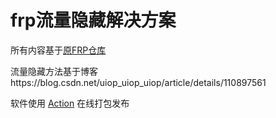 # frp流量隐藏解决方案

所有内容基于[原FRP仓库](https://github.com/fatedier/frp)

流量隐藏方法基于博客https://blog.csdn.net/uiop_uiop_uiop/article/details/110897561

软件使用 [Action](https://github.com/HalfCoke/frp/blob/dev/.github/workflows/goreleaser.yml) 在线打包发布
